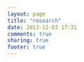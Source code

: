 ```yaml
---
layout: page
title: "research"
date: 2013-12-03 17:31
comments: true
sharing: true
footer: true
---
```

